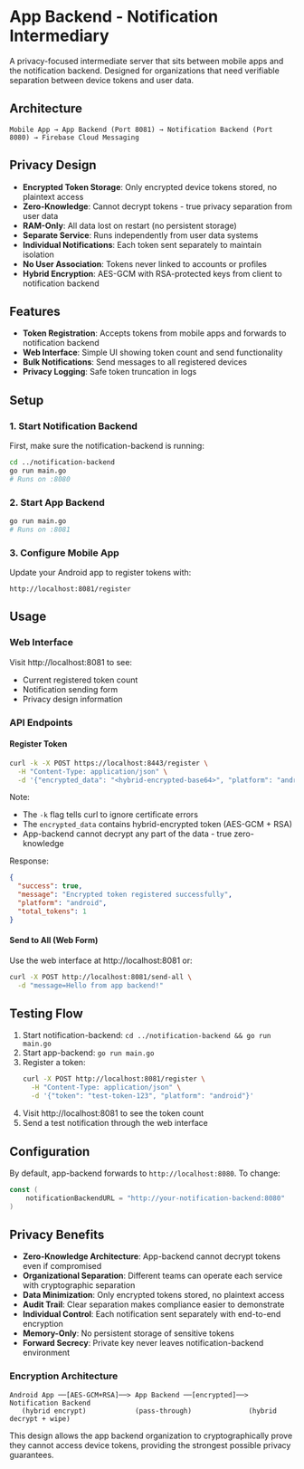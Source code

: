 # App Backend - Notification Intermediary

A privacy-focused intermediate server that sits between mobile apps and the notification backend. Designed for organizations that need verifiable separation between device tokens and user data.

## Architecture

```
Mobile App → App Backend (Port 8081) → Notification Backend (Port 8080) → Firebase Cloud Messaging
```

## Privacy Design

- **Encrypted Token Storage**: Only encrypted device tokens stored, no plaintext access
- **Zero-Knowledge**: Cannot decrypt tokens - true privacy separation from user data
- **RAM-Only**: All data lost on restart (no persistent storage)
- **Separate Service**: Runs independently from user data systems
- **Individual Notifications**: Each token sent separately to maintain isolation
- **No User Association**: Tokens never linked to accounts or profiles
- **Hybrid Encryption**: AES-GCM with RSA-protected keys from client to notification backend

## Features

- **Token Registration**: Accepts tokens from mobile apps and forwards to notification backend
- **Web Interface**: Simple UI showing token count and send functionality
- **Bulk Notifications**: Send messages to all registered devices
- **Privacy Logging**: Safe token truncation in logs

## Setup

### 1. Start Notification Backend

First, make sure the notification-backend is running:

```bash
cd ../notification-backend
go run main.go
# Runs on :8080
```

### 2. Start App Backend

```bash
go run main.go
# Runs on :8081
```

### 3. Configure Mobile App

Update your Android app to register tokens with:
```
http://localhost:8081/register
```

## Usage

### Web Interface

Visit http://localhost:8081 to see:
- Current registered token count
- Notification sending form
- Privacy design information

### API Endpoints

#### Register Token
```bash
curl -k -X POST https://localhost:8443/register \
  -H "Content-Type: application/json" \
  -d '{"encrypted_data": "<hybrid-encrypted-base64>", "platform": "android"}'
```

Note: 
- The `-k` flag tells curl to ignore certificate errors
- The `encrypted_data` contains hybrid-encrypted token (AES-GCM + RSA)
- App-backend cannot decrypt any part of the data - true zero-knowledge

Response:
```json
{
  "success": true,
  "message": "Encrypted token registered successfully",
  "platform": "android",
  "total_tokens": 1
}
```

#### Send to All (Web Form)
Use the web interface at http://localhost:8081 or:

```bash
curl -X POST http://localhost:8081/send-all \
  -d "message=Hello from app backend!"
```

## Testing Flow

1. Start notification-backend: `cd ../notification-backend && go run main.go`
2. Start app-backend: `go run main.go`
3. Register a token:
   ```bash
   curl -X POST http://localhost:8081/register \
     -H "Content-Type: application/json" \
     -d '{"token": "test-token-123", "platform": "android"}'
   ```
4. Visit http://localhost:8081 to see the token count
5. Send a test notification through the web interface

## Configuration

By default, app-backend forwards to `http://localhost:8080`. To change:

```go
const (
    notificationBackendURL = "http://your-notification-backend:8080"
)
```

## Privacy Benefits

- **Zero-Knowledge Architecture**: App-backend cannot decrypt tokens even if compromised
- **Organizational Separation**: Different teams can operate each service with cryptographic separation
- **Data Minimization**: Only encrypted tokens stored, no plaintext access
- **Audit Trail**: Clear separation makes compliance easier to demonstrate
- **Individual Control**: Each notification sent separately with end-to-end encryption
- **Memory-Only**: No persistent storage of sensitive tokens
- **Forward Secrecy**: Private key never leaves notification-backend environment

### Encryption Architecture

```
Android App ──[AES-GCM+RSA]──> App Backend ──[encrypted]──> Notification Backend
   (hybrid encrypt)            (pass-through)              (hybrid decrypt + wipe)
```

This design allows the app backend organization to cryptographically prove they cannot access device tokens, providing the strongest possible privacy guarantees.
